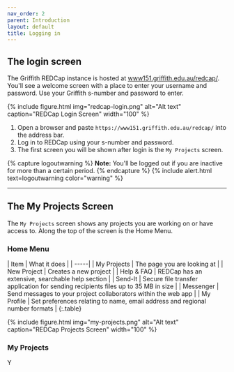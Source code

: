 ```yaml
---
nav_order: 2
parent: Introduction
layout: default
title: Logging in
---
```


## The login screen

The Griffith REDCap instance is hosted at [www151.griffith.edu.au/redcap/](https://www151.griffith.edu.au/redcap/). You'll see a welcome screen with a place to enter your username and password. Use your Griffith s-number and password to enter.

{% include figure.html img="redcap-login.png" alt="Alt text" caption="REDCap Login Screen" width="100" %}

1. Open a browser and paste `https://www151.griffith.edu.au/redcap/` into the address bar.
2. Log in to REDCap using your s-number and password.
3. The first screen you will be shown after login is the `My Projects` screen.

{% capture logoutwarning %}
**Note:** You'll be logged out if you are inactive for more than a certain period.
{% endcapture %}
{% include alert.html text=logoutwarning color="warning" %}

----

## The My Projects Screen

The `My Projects` screen shows any projects you are working on or have access to. Along the top of the screen is the Home Menu. 

### Home Menu

| Item | What it does |
| -----|
| My Projects | The page you are looking at |
| New Project | Creates a new project |
| Help & FAQ | REDCap has an extensive, searchable help section |
| Send-It | Secure file transfer application for sending recipients files up to 35 MB in size |
| Messenger | Send messages to your project collaborators within the web app |
| My Profile | Set preferences relating to name, email address and regional number formats |
{:.table}

{% include figure.html img="my-projects.png" alt="Alt text" caption="REDCap Projects Screen" width="100" %}

### My Projects

Y